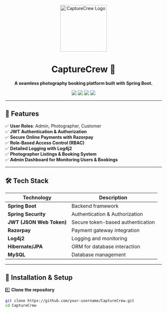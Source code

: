 <p align="center">
  <img src="https://your-logo-url.com/logo.png" width="150" alt="CaptureCrew Logo">
</p>

<h1 align="center">CaptureCrew 📸</h1>

<p align="center">
  <b>A seamless photography booking platform built with Spring Boot.</b>  
</p>

<p align="center">
  <img src="https://img.shields.io/badge/Spring%20Boot-2.7.3-green.svg">
  <img src="https://img.shields.io/badge/JWT-Authentication-blue.svg">
  <img src="https://img.shields.io/badge/Razorpay-Payment-orange.svg">
  <img src="https://img.shields.io/badge/Log4j2-Logging-red.svg">
</p>

---

## 🌟 Features

✅ **User Roles**: Admin, Photographer, Customer  
✅ **JWT Authentication & Authorization**  
✅ **Secure Online Payments with Razorpay**  
✅ **Role-Based Access Control (RBAC)**  
✅ **Detailed Logging with Log4j2**  
✅ **Photographer Listings & Booking System**  
✅ **Admin Dashboard for Monitoring Users & Bookings**  

---

## 🛠️ Tech Stack

| Technology    | Description |
|--------------|------------|
| **Spring Boot** | Backend framework |
| **Spring Security** | Authentication & Authorization |
| **JWT (JSON Web Token)** | Secure token-based authentication |
| **Razorpay** | Payment gateway integration |
| **Log4j2** | Logging and monitoring |
| **Hibernate/JPA** | ORM for database interaction |
| **MySQL** | Database management |

---

## 🚀 Installation & Setup

1️⃣ **Clone the repository**  
```sh
git clone https://github.com/your-username/CaptureCrew.git
cd CaptureCrew
